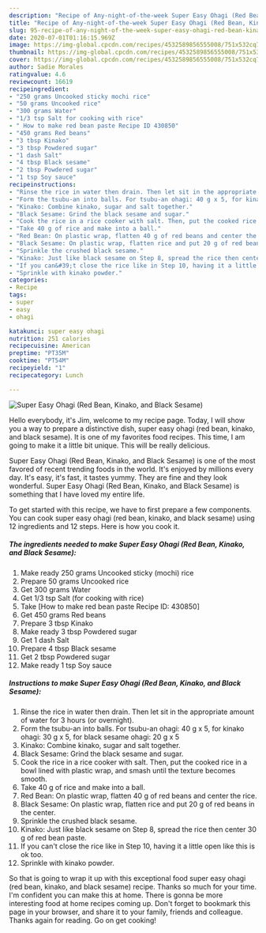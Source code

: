 ```yaml
---
description: "Recipe of Any-night-of-the-week Super Easy Ohagi (Red Bean, Kinako, and Black Sesame)"
title: "Recipe of Any-night-of-the-week Super Easy Ohagi (Red Bean, Kinako, and Black Sesame)"
slug: 95-recipe-of-any-night-of-the-week-super-easy-ohagi-red-bean-kinako-and-black-sesame
date: 2020-07-01T01:16:15.969Z
image: https://img-global.cpcdn.com/recipes/4532589856555008/751x532cq70/super-easy-ohagi-red-bean-kinako-and-black-sesame-recipe-main-photo.jpg
thumbnail: https://img-global.cpcdn.com/recipes/4532589856555008/751x532cq70/super-easy-ohagi-red-bean-kinako-and-black-sesame-recipe-main-photo.jpg
cover: https://img-global.cpcdn.com/recipes/4532589856555008/751x532cq70/super-easy-ohagi-red-bean-kinako-and-black-sesame-recipe-main-photo.jpg
author: Sadie Morales
ratingvalue: 4.6
reviewcount: 16619
recipeingredient:
- "250 grams Uncooked sticky mochi rice"
- "50 grams Uncooked rice"
- "300 grams Water"
- "1/3 tsp Salt for cooking with rice"
- " How to make red bean paste Recipe ID 430850"
- "450 grams Red beans"
- "3 tbsp Kinako"
- "3 tbsp Powdered sugar"
- "1 dash Salt"
- "4 tbsp Black sesame"
- "2 tbsp Powdered sugar"
- "1 tsp Soy sauce"
recipeinstructions:
- "Rinse the rice in water then drain. Then let sit in the appropriate amount of water for 3 hours (or overnight)."
- "Form the tsubu-an into balls. For tsubu-an ohagi: 40 g x 5, for kinako ohagi: 30 g x 5, for black sesame ohagi:  20 g x 5"
- "Kinako: Combine kinako, sugar and salt together."
- "Black Sesame: Grind the black sesame and sugar."
- "Cook the rice in a rice cooker with salt. Then, put the cooked rice in a bowl lined with plastic wrap, and smash until the texture becomes smooth."
- "Take 40 g of rice and make into a ball."
- "Red Bean: On plastic wrap, flatten 40 g of red beans and center the rice."
- "Black Sesame: On plastic wrap, flatten rice and put 20 g of red beans in the center."
- "Sprinkle the crushed black sesame."
- "Kinako: Just like black sesame on Step 8, spread the rice then center 30 g of red bean paste."
- "If you can&#39;t close the rice like in Step 10, having it a little open like this is ok too."
- "Sprinkle with kinako powder."
categories:
- Recipe
tags:
- super
- easy
- ohagi

katakunci: super easy ohagi 
nutrition: 251 calories
recipecuisine: American
preptime: "PT35M"
cooktime: "PT54M"
recipeyield: "1"
recipecategory: Lunch

---
```



![Super Easy Ohagi (Red Bean, Kinako, and Black Sesame)](https://img-global.cpcdn.com/recipes/4532589856555008/751x532cq70/super-easy-ohagi-red-bean-kinako-and-black-sesame-recipe-main-photo.jpg)

Hello everybody, it's Jim, welcome to my recipe page. Today, I will show you a way to prepare a distinctive dish, super easy ohagi (red bean, kinako, and black sesame). It is one of my favorites food recipes. This time, I am going to make it a little bit unique. This will be really delicious.



Super Easy Ohagi (Red Bean, Kinako, and Black Sesame) is one of the most favored of recent trending foods in the world. It's enjoyed by millions every day. It's easy, it's fast, it tastes yummy. They are fine and they look wonderful. Super Easy Ohagi (Red Bean, Kinako, and Black Sesame) is something that I have loved my entire life.


To get started with this recipe, we have to first prepare a few components. You can cook super easy ohagi (red bean, kinako, and black sesame) using 12 ingredients and 12 steps. Here is how you cook it.

<!--inarticleads1-->

##### The ingredients needed to make Super Easy Ohagi (Red Bean, Kinako, and Black Sesame):

1. Make ready 250 grams Uncooked sticky (mochi) rice
1. Prepare 50 grams Uncooked rice
1. Get 300 grams Water
1. Get 1/3 tsp Salt (for cooking with rice)
1. Take  [How to make red bean paste Recipe ID: 430850]
1. Get 450 grams Red beans
1. Prepare 3 tbsp Kinako
1. Make ready 3 tbsp Powdered sugar
1. Get 1 dash Salt
1. Prepare 4 tbsp Black sesame
1. Get 2 tbsp Powdered sugar
1. Make ready 1 tsp Soy sauce




<!--inarticleads2-->

##### Instructions to make Super Easy Ohagi (Red Bean, Kinako, and Black Sesame):

1. Rinse the rice in water then drain. Then let sit in the appropriate amount of water for 3 hours (or overnight).
1. Form the tsubu-an into balls. For tsubu-an ohagi: 40 g x 5, for kinako ohagi: 30 g x 5, for black sesame ohagi:  20 g x 5
1. Kinako: Combine kinako, sugar and salt together.
1. Black Sesame: Grind the black sesame and sugar.
1. Cook the rice in a rice cooker with salt. Then, put the cooked rice in a bowl lined with plastic wrap, and smash until the texture becomes smooth.
1. Take 40 g of rice and make into a ball.
1. Red Bean: On plastic wrap, flatten 40 g of red beans and center the rice.
1. Black Sesame: On plastic wrap, flatten rice and put 20 g of red beans in the center.
1. Sprinkle the crushed black sesame.
1. Kinako: Just like black sesame on Step 8, spread the rice then center 30 g of red bean paste.
1. If you can&#39;t close the rice like in Step 10, having it a little open like this is ok too.
1. Sprinkle with kinako powder.




So that is going to wrap it up with this exceptional food super easy ohagi (red bean, kinako, and black sesame) recipe. Thanks so much for your time. I'm confident you can make this at home. There is gonna be more interesting food at home recipes coming up. Don't forget to bookmark this page in your browser, and share it to your family, friends and colleague. Thanks again for reading. Go on get cooking!
